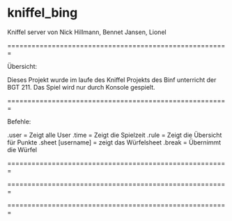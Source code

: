 # kniffel_bing
Kniffel server von Nick Hillmann, Bennet Jansen, Lionel

=======================================================

Übersicht:

Dieses Projekt wurde im laufe des Kniffel Projekts des
Binf unterricht der BGT 211. Das Spiel wird nur durch 
Konsole gespielt.


=======================================================

Befehle:

.user             = Zeigt alle User
.time             = Zeigt die Spielzeit
.rule             = Zeigt die Übersicht für Punkte
.sheet [username] = zeigt das Würfelsheet 
.break            = Übernimmt die Würfel 

=======================================================

=======================================================

=======================================================